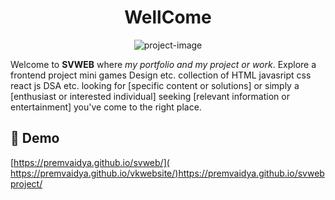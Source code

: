 <h1 align="center" id="title">WellCome</h1>

<p align="center"><img src="#" alt="project-image"></p>

<p id="description">Welcome to <b>SVWEB</b> where <i>my portfolio and my project or work</i>. Explore a frontend project mini games Design etc. collection of HTML javasript css react js DSA etc. looking for [specific content or solutions] or simply a [enthusiast or interested individual] seeking [relevant information or entertainment] you've come to the right place.</p>

<h2>🚀 Demo</h2>

[[https://premvaidya.github.io/svweb/]( https://premvaidya.github.io/vkwebsite/)](https://premvaidya.github.io/svwebproject/)https://premvaidya.github.io/svwebproject/
